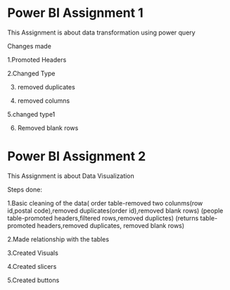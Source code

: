 
# Power BI Assignment 1

This Assignment is about data transformation using power query 

Changes made

1.Promoted Headers

2.Changed Type

3. removed duplicates
   
4. removed columns
   
5.changed type1

6. Removed blank rows

# Power BI Assignment 2

This Assignment is about Data Visualization

Steps done:

1.Basic cleaning of the data( order table-removed two colunms(row id,postal code),removed duplicates(order id),removed blank rows) (people table-promoted headers,filtered rows,removed duplictes)
(returns table-promoted headers,removed duplicates, removed blank rows)

2.Made relationship with the tables
   
3.Created Visuals

4.Created slicers

5.Created buttons

